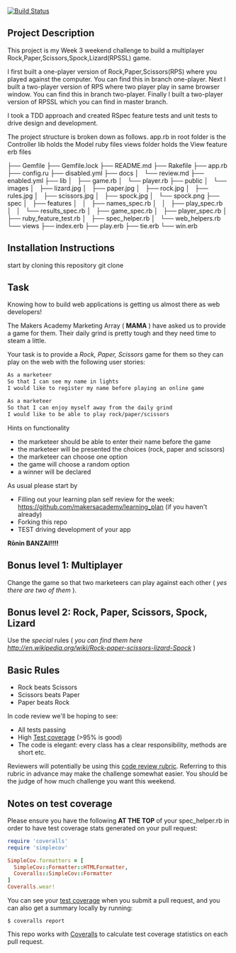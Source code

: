 [![Build Status](https://travis-ci.org/kevinpmcc/rps-challenge.svg?branch=master)](https://travis-ci.org/kevinpmcc/rps-challenge)

Project Description
----------
This project is my Week 3 weekend challenge to build a multiplayer Rock,Paper,Scissors,Spock,Lizard(RPSSL) game.

I first built a one-player version of Rock,Paper,Scissors(RPS) where you played against the computer. You can find this in branch one-player.
Next I built a two-player version of RPS where two player play in same browser window. You can find this in branch two-player.
Finally I built a two-player version of RPSSL which you can find in master branch.

I took a TDD approach and created RSpec feature tests and unit tests to drive design and development.

The project structure is broken down as follows.
app.rb in root folder is the Controller
lib holds the Model ruby files
views folder holds the View feature erb files

├── Gemfile
├── Gemfile.lock
├── README.md
├── Rakefile
├── app.rb
├── config.ru
├── disabled.yml
├── docs
│   └── review.md
├── enabled.yml
├── lib
│   ├── game.rb
│   └── player.rb
├── public
│   └── images
│       ├── lizard.jpg
│       ├── paper.jpg
│       ├── rock.jpg
│       ├── rules.jpg
│       ├── scissors.jpg
│       ├── spock.jpg
│       └── spock.png
├── spec
│   ├── features
│   │   ├── names_spec.rb
│   │   ├── play_spec.rb
│   │   └── results_spec.rb
│   ├── game_spec.rb
│   ├── player_spec.rb
│   ├── ruby_feature_test.rb
│   ├── spec_helper.rb
│   └── web_helpers.rb
└── views
    ├── index.erb
    ├── play.erb
    ├── tie.erb
    └── win.erb



Installation Instructions
-------
start by cloning this repository
    git clone


Task 
----

Knowing how to build web applications is getting us almost there as web developers!

The Makers Academy Marketing Array ( **MAMA** ) have asked us to provide a game for them. Their daily grind is pretty tough and they need time to steam a little.

Your task is to provide a _Rock, Paper, Scissors_ game for them so they can play on the web with the following user stories:

```sh
As a marketeer
So that I can see my name in lights
I would like to register my name before playing an online game

As a marketeer
So that I can enjoy myself away from the daily grind
I would like to be able to play rock/paper/scissors
```

Hints on functionality

- the marketeer should be able to enter their name before the game
- the marketeer will be presented the choices (rock, paper and scissors)
- the marketeer can choose one option
- the game will choose a random option
- a winner will be declared


As usual please start by

* Filling out your learning plan self review for the week: https://github.com/makersacademy/learning_plan (if you haven't already)
* Forking this repo
* TEST driving development of your app

**Rōnin BANZAI!!!!**

## Bonus level 1: Multiplayer

Change the game so that two marketeers can play against each other ( _yes there are two of them_ ).

## Bonus level 2: Rock, Paper, Scissors, Spock, Lizard

Use the _special_ rules ( _you can find them here http://en.wikipedia.org/wiki/Rock-paper-scissors-lizard-Spock_ )

## Basic Rules

- Rock beats Scissors
- Scissors beats Paper
- Paper beats Rock

In code review we'll be hoping to see:

* All tests passing
* High [Test coverage](https://github.com/makersacademy/course/blob/master/pills/test_coverage.md) (>95% is good)
* The code is elegant: every class has a clear responsibility, methods are short etc. 

Reviewers will potentially be using this [code review rubric](docs/review.md).  Referring to this rubric in advance may make the challenge somewhat easier.  You should be the judge of how much challenge you want this weekend.

Notes on test coverage
----------------------

Please ensure you have the following **AT THE TOP** of your spec_helper.rb in order to have test coverage stats generated
on your pull request:

```ruby
require 'coveralls'
require 'simplecov'

SimpleCov.formatters = [
  SimpleCov::Formatter::HTMLFormatter,
  Coveralls::SimpleCov::Formatter
]
Coveralls.wear! 
```

You can see your [test coverage](https://github.com/makersacademy/course/blob/master/pills/test_coverage.md) when you submit a pull request, and you can also get a summary locally by running:

```
$ coveralls report
```

This repo works with [Coveralls](https://coveralls.io/) to calculate test coverage statistics on each pull request.

